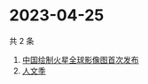 # 2023-04-25

共 2 条

<!-- BEGIN ZHIHUSEARCH -->
<!-- 最后更新时间 Tue Apr 25 2023 04:18:41 GMT+0800 (China Standard Time) -->
1. [中国绘制火星全球影像图首次发布](https://www.zhihu.com/search?q=中国绘制火星全球影像图首次发布)
1. [人文季](https://www.zhihu.com/search?q=人文季)
<!-- END ZHIHUSEARCH -->
